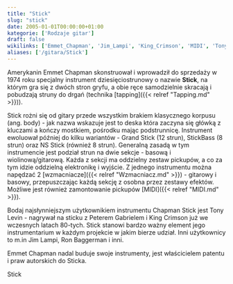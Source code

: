 ```yaml
---
title: "Stick"
slug: "stick"
date: 2005-01-01T00:00:00+01:00
kategorie: ['Rodzaje gitar']
draft: false
wikilinks: ['Emmet_Chapman', 'Jim_Lampi', 'King_Crimson', 'MIDI', 'Tony_Levin', 'body', 'pickup', 'tapping', 'wzmacniacz']
aliases: ['/gitara/Stick']
---
```

Amerykanin Emmet Chapman<!-- link nie odnosił się do niczego: 'Stick' (PosixPath('Stick.md')) links to 'Emmet_Chapman' (PosixPath('/no/path/exists')) and that does not exist --> skonstruował i
wprowadził do sprzedaży w 1974 roku specjalny instrument
dziesięciostrunowy o nazwie **Stick**, na którym gra się z dwóch stron
gryfu, a obie ręce samodzielnie skracają i pobudzają struny do drgań
(technika [tapping]({{< relref "Tapping.md" >}})).

Stick rożni się od gitary przede wszystkim brakiem klasycznego korpusu
(ang. body<!-- link nie odnosił się do niczego: 'Stick' (PosixPath('Stick.md')) links to 'body' (PosixPath('/no/path/exists')) and that does not exist -->) - jak nazwa wskazuje jest to deska która
zaczyna się główką z kluczami a kończy mostkiem, pośrodku mając
podstrunnicę. Instrument ewoluował później do kilku wariantów - Grand
Stick (12 strun), StickBass (8 strun) oraz NS Stick (również 8 strun).
Generalną zasadą w tym instrumencie jest podział strun na dwie sekcje -
basową i wiolinową/gitarową. Każda z sekcji ma oddzielny zestaw
pickupów<!-- link nie odnosił się do niczego: 'Stick' (PosixPath('Stick.md')) links to 'pickup' (PosixPath('/no/path/exists')) and that does not exist -->, a co za tym idzie oddzielną elektronikę
i wyjście. Z jednego instrumentu można napędzać 2
[wzmacniacze]({{< relref "Wzmacniacz.md" >}}) - gitarowy i basowy, przepuszczając
każdą sekcję z osobna przez zestawy efektów. Możliwe jest również
zamontowanie pickupów [MIDI]({{< relref "MIDI.md" >}}).

Bodaj najsłynniejszym użytkownikiem instrumentu Chapman Stick jest Tony
Levin<!-- link nie odnosił się do niczego: 'Stick' (PosixPath('Stick.md')) links to 'Tony_Levin' (PosixPath('/no/path/exists')) and that does not exist --> - nagrywał na sticku z Peterem Gabrielem i
King Crimson<!-- link nie odnosił się do niczego: 'Stick' (PosixPath('Stick.md')) links to 'King_Crimson' (PosixPath('/no/path/exists')) and that does not exist --> już we wczesnych latach 80-tych.
Stick stanowi bardzo ważny element jego instrumentarium w każdym
projekcie w jakim bierze udział. Inni użytkownicy to m.in Jim
Lampi<!-- link nie odnosił się do niczego: 'Stick' (PosixPath('Stick.md')) links to 'Jim_Lampi' (PosixPath('/no/path/exists')) and that does not exist -->, Ron Baggerman i inni.

Emmet Chapman nadal buduje swoje instrumenty, jest właścicielem patentu
i praw autorskich do Sticka.

Stick<!-- link nie odnosił się do niczego: 'Stick' (PosixPath('Stick.md')) links to 'kategoria:Rodzaje_gitar' (PosixPath('/no/path/exists')) and that does not exist -->
